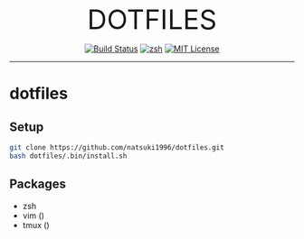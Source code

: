 <p align="center">
  <font size="7">DOTFILES</font>
</p>

<p align="center">
  <a href=#><img src="https://github.com/natsuki1996/dotfiles/workflows/CI/badge.svg" alt="Build Status"></a>
  <a href="https://github.com/zsh-users/zsh"><img src="https://img.shields.io/badge/built%20with-zsh-green.svg" alt="zsh"></a>
  <!-- <a href="https://github.com/tmux/tmux"><img src="https://img.shields.io/badge/built%20with-tmux-green.svg" alt="tmux"></a> -->
  <a href=#><img src="http://img.shields.io/badge/license-MIT-blue.svg" alt="MIT License"></a>
</p>

---

# dotfiles

## Setup

```bash
git clone https://github.com/natsuki1996/dotfiles.git
bash dotfiles/.bin/install.sh
```

## Packages

- zsh
- vim ()
- tmux ()
